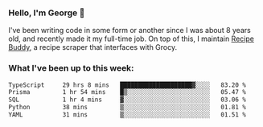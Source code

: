 ### Hello, I'm George 👋

I've been writing code in some form or another since I was about 8 years old, and recently made it my full-time job. On top of this, I maintain [Recipe Buddy](https://github.com/georgegebbett/recipe-buddy), a recipe scraper that interfaces with Grocy.  

<!--
**georgegebbett/georgegebbett** is a ✨ _special_ ✨ repository because its `README.md` (this file) appears on your GitHub profile.

Here are some ideas to get you started:

- 🔭 I’m currently working on ...
- 🌱 I’m currently learning ...
- 👯 I’m looking to collaborate on ...
- 🤔 I’m looking for help with ...
- 💬 Ask me about ...
- 📫 How to reach me: ...
- 😄 Pronouns: ...
- ⚡ Fun fact: ...
-->

### What I've been up to this week:
<!--START_SECTION:waka-->

```txt
TypeScript     29 hrs 8 mins   ████████████████████▓░░░░   83.20 %
Prisma         1 hr 54 mins    █▒░░░░░░░░░░░░░░░░░░░░░░░   05.47 %
SQL            1 hr 4 mins     ▓░░░░░░░░░░░░░░░░░░░░░░░░   03.06 %
Python         38 mins         ▒░░░░░░░░░░░░░░░░░░░░░░░░   01.81 %
YAML           31 mins         ▒░░░░░░░░░░░░░░░░░░░░░░░░   01.51 %
```

<!--END_SECTION:waka-->
